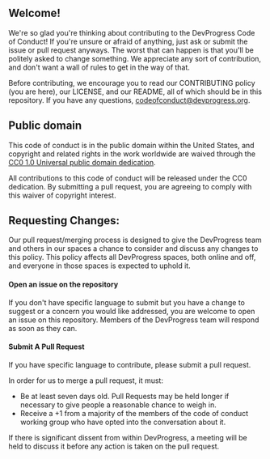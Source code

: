 ## Welcome!

We're so glad you're thinking about contributing to the DevProgress Code of Conduct! If you're unsure or afraid of anything, just ask or submit the issue or pull request anyways. The worst that can happen is that you'll be politely asked to change something. We appreciate any sort of contribution, and don't want a wall of rules to get in the way of that.

Before contributing, we encourage you to read our CONTRIBUTING policy (you are here), our LICENSE, and our README, all of which should be in this repository. If you have any questions, [codeofconduct@devprogress.org](mailto:codeofconduct@DevProgress.org).

## Public domain

This code of conduct is in the public domain within the United States, and copyright and related rights in the work worldwide are waived through the [CC0 1.0 Universal public domain dedication](https://creativecommons.org/publicdomain/zero/1.0/).

All contributions to this code of conduct will be released under the CC0 dedication. By submitting a pull request, you are agreeing to comply with this waiver of copyright interest.

## Requesting Changes:

Our pull request/merging process is designed to give the DevProgress team and others in our spaces a chance to consider and discuss any changes to this policy. This policy affects all DevProgress spaces, both online and off, and everyone in those spaces is expected to uphold it.

#### Open an issue on the repository

If you don't have specific language to submit but you have a change to suggest or a concern you would like addressed, you are welcome to open an issue on this repository. Members of the DevProgress team will respond as soon as they can.

#### Submit A Pull Request

If you have specific language to contribute, please submit a pull request.

In order for us to merge a pull request, it must:

- Be at least seven days old. Pull Requests may be held longer if necessary to give people a reasonable chance to weigh in.
- Receive a +1 from a majority of the members of the code of conduct working group who have opted into the conversation about it.

If there is significant dissent from within DevProgress, a meeting will be held to discuss it before any action is taken on the pull request.
